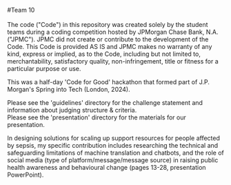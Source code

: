 #Team 10
 <br /> <br /> The code ("Code") in this repository was created solely by the student teams during a coding competition hosted by JPMorgan Chase Bank, N.A. ("JPMC"). JPMC did not create or contribute to the development of the Code. This Code is provided AS IS and JPMC makes no warranty of any kind, express or implied, as to the Code, including but not limited to, merchantability, satisfactory quality, non-infringement, title or fitness for a particular purpose or use.


This was a half-day 'Code for Good' hackathon that formed part of J.P. Morgan's Spring into Tech (London, 2024).

Please see the 'guidelines' directory for the challenge statement and information about judging structure & criteria. \
Please see the 'presentation' directory for the materials for our presentation.

In designing solutions for scaling up support resources for people affected by sepsis, my specific contribution includes researching the technical and safeguarding limitations of machine translation and chatbots, and the role of social media (type of platform/message/message source) in raising public health awareness and behavioural change (pages 13-28, presentation PowerPoint).
